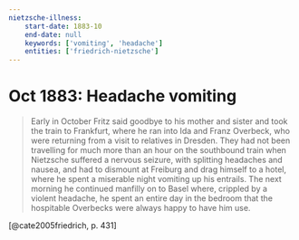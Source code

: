 ```yaml
---
nietzsche-illness:
    start-date: 1883-10
    end-date: null
    keywords: ['vomiting', 'headache']
    entities: ['friedrich-nietzsche']
---
```


# Oct 1883: Headache vomiting

> Early in October Fritz said goodbye to his mother and sister and took the
> train to Frankfurt, where he ran into Ida and Franz Overbeck, who were
> returning from a visit to relatives in Dresden. They had not been travelling
> for much more than an hour on the southbound train when Nietzsche suffered a
> nervous seizure, with splitting headaches and nausea, and had to dismount at
> Freiburg and drag himself to a hotel, where he spent a miserable night
> vomiting up his entrails. The next morning he continued manfilly on to Basel
> where, crippled by a violent headache, he spent an entire day in the bedroom
> that the hospitable Overbecks were always happy to have him use.

[@cate2005friedrich, p. 431]
